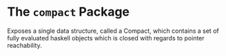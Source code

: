 The `compact` Package
=====================

Exposes a single data structure, called a Compact, which contains a
set of fully evaluated haskell objects which is closed with regards to
pointer reachability.

